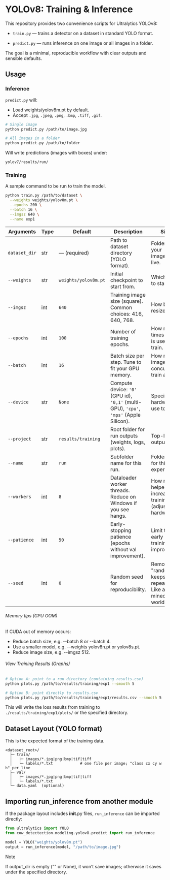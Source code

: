 # YOLOv8: Training & Inference

This repository provides two convenience scripts for Ultralytics YOLOv8:

- `train.py` — trains a detector on a dataset in standard YOLO format.

- `predict.py` — runs inference on one image or all images in a folder.

The goal is a minimal, reproducible workflow with clear outputs and sensible defaults.

## Usage

### Inference

`predict.py` will:

- Load weights/yolov8m.pt by default.
- Accept `.jpg`, `.jpeg`, `.png`, `.bmp`, `.tiff`, `.gif`.

```bash
# Single image
python predict.py /path/to/image.jpg

# All images in a folder
python predict.py /path/to/folder
```

Will write predictions (images with boxes) under:

```bash
yolov7/results/run/
```

### Training

A sample command to be run to train the model.

```bash
python train.py /path/to/dataset \
  --weights weights/yolov8m.pt \
  --epochs 200 \
  --batch 16 \
  --imgsz 640 \
  --name exp1
```

| Arguments     | Type | Default              | Description                                                                            | Simple                                                                       |
| ------------- | ---- | -------------------- | -------------------------------------------------------------------------------------- | ---------------------------------------------------------------------------- |
| `dataset_dir` | str  | — (required)         | Path to dataset directory (YOLO format).                                               | Folder where your images/labels live.                                        |
| `--weights`   | str  | `weights/yolov8m.pt` | Initial checkpoint to start from.                                                      | Which model to start from.                                                   |
| `--imgsz`     | int  | `640`                | Training image size (square). Common choices: 416, 640, 768.                           | How big to resize images.                                                    |
| `--epochs`    | int  | `100`                | Number of training epochs.                                                             | How many times all data is used to train.                                    |
| `--batch`     | int  | `16`                 | Batch size per step. Tune to fit your GPU memory.                                      | How many images to concurrenly train at once.                                |
| `--device`    | str  | `None`               | Compute device: `'0'` (GPU id), `'0,1'` (multi-GPU), `'cpu'`, `'mps'` (Apple Silicon). | Specifies waht hardware to use to train.                                     |
| `--project`   | str  | `results/training`   | Root folder for run outputs (weights, logs, plots).                                    | Top-level output folder.                                                     |
| `--name`      | str  | `run`                | Subfolder name for this run.                                                           | Folder name for this experiment.                                             |
| `--workers`   | int  | `8`                  | Dataloader worker threads. Reduce on Windows if you see hangs.                         | How many helpers to increase training speed (adjust based hardware).         |
| `--patience`  | int  | `50`                 | Early-stopping patience (epochs without val improvement).                              | Limit to stop early if training not improving.                               |
| `--seed`      | int  | `0`                  | Random seed for reproducibility.                                                       | Removes "randomness", keeps results repeatable. Like a minecraft world seed. |

###### Memory tips (GPU OOM)

If CUDA out of memory occurs:

- Reduce batch size, e.g. --batch 8 or --batch 4.
- Use a smaller model, e.g. --weights yolov8n.pt or yolov8s.pt.
- Reduce image size, e.g. --imgsz 512.

###### View Training Results (Graphs)

```bash
# Option A: point to a run directory (containing results.csv)
python plots.py /path/to/results/training/exp1 --smooth 5

# Option B: point directly to results.csv
python plots.py /path/to/results/training/exp1/results.csv --smooth 5
```

This will write the loss results from training to `./results/training/exp1/plots/` or
the specified directory.

## Dataset Layout (YOLO format)

This is the expected format of the training data.

```
<dataset_root>/
  ├─ train/
  │   ├─ images/*.jpg|png|bmp|tif|tiff
  │   └─ labels/*.txt            # one file per image; "class cx cy w h" per line
  ├─ val/
  │   ├─ images/*.jpg|png|bmp|tif|tiff
  │   └─ labels/*.txt
  └─ data.yaml  (optional)
```

## Importing run_inference from another module

If the package layout includes **init**.py files, `run_inference` can be imported
directly:

```python
from ultralytics import YOLO
from cow_detectection.modeling.yolov8.predict import run_inference

model = YOLO("weights/yolov8m.pt")
output = run_inference(model, "/path/to/image.jpg")
```

> [!NOTE]
> If output_dir is empty ("" or None), it won’t save images; otherwise it saves
> under the specified directory.

